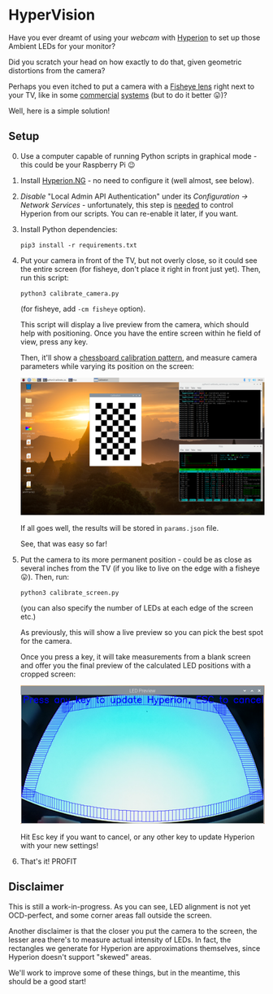 # HyperVision

Have you ever dreamt of using your *webcam* with [Hyperion](https://github.com/hyperion-project/hyperion.ng)
to set up those Ambient LEDs for your monitor?

Did you scratch your head on how exactly to do that, given geometric distortions from the camera?

Perhaps you even itched to put a camera with a [Fisheye lens](https://en.wikipedia.org/wiki/Fisheye_lens)
right next to your TV, like in some
[commercial](https://us.govee.com/products/immersion-tv-backlights)
[systems](https://ambivision.tv/) (but to do it better 😛)?

Well, here is a simple solution!

## Setup

0.  Use a computer capable of running Python scripts in graphical mode - this could be your Raspberry Pi 😉

1.  Install [Hyperion.NG](https://docs.hyperion-project.org/en/user/Installation.html) - no need to configure it (well almost, see below).

2.  *Disable* "Local Admin API Authentication" under its *Configuration -> Network Services* - unfortunately,
    this step is [needed](https://github.com/hyperion-project/hyperion.ng/issues/1251) to control Hyperion from our scripts.
    You can re-enable it later, if you want.

3.  Install Python dependencies:
    ```
    pip3 install -r requirements.txt
    ```

4.  Put your camera in front of the TV, but not overly close, so it could see the entire screen
    (for fisheye, don't place it right in front just yet). Then, run this script:
    ```
    python3 calibrate_camera.py
    ```
    (for fisheye, add `-cm fisheye` option).

    This script will display a live preview from the camera, which should help with positioning.
    Once you have the entire screen within he field of view, press any key.

    Then, it'll show a [chessboard calibration pattern](https://docs.opencv.org/master/dc/dbb/tutorial_py_calibration.html),
    and measure camera parameters while varying its position on the screen:

    ![Image of chessboard](images/chessboard.png)

    If all goes well, the results will be stored in `params.json` file.

    See, that was easy so far!

5.  Put the camera to its more permanent position - could be as close as several inches from the TV
    (if you like to live on the edge with a fisheye 😛). Then, run:
    ```
    python3 calibrate_screen.py
    ```
    (you can also specify the number of LEDs at each edge of the screen etc.)

    As previously, this will show a live preview so you can pick the best spot for the camera.

    Once you press a key, it will take measurements from a blank screen and offer you the final preview
    of the calculated LED positions with a cropped screen:

    ![Image of LED preview](images/led_preview.png)

    Hit Esc key if you want to cancel, or any other key to update Hyperion with your new settings!

6.  That's it! PROFIT

## Disclaimer

This is still a work-in-progress. As you can see, LED alignment is not yet OCD-perfect, and some
corner areas fall outside the screen.

Another disclaimer is that the closer you put the camera to the screen, the lesser area
there's to measure actual intensity of LEDs. In fact, the rectangles we generate
for Hyperion are approximations themselves, since Hyperion doesn't support "skewed" areas.

We'll work to improve some of these things, but in the meantime, this should be a good start!
